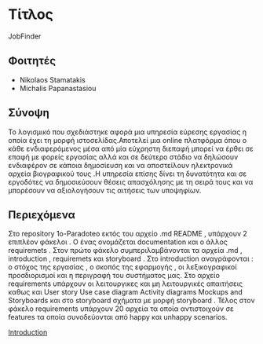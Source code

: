 # Τίτλος
JobFinder
## Φοιτητές

-  Nikolaos Stamatakis 
-  Michalis Papanastasiou

## Σύνοψη
Το λογισμικό που σχεδιάστηκε αφορά μια υπηρεσία εύρεσης εργασίας η οποία έχει τη μορφή ιστοσελίδας.Αποτελεί μια online πλατφόρμα όπου 
ο κάθε ενδιαφερόμενος μέσα από μία εύχρηστη διεπαφή μπορεί να έρθει σε επαφή με φορείς εργασίας αλλά και σε δεύτερο στάδιο να δηλώσουν ενδιαφέρον σε κάποια δημοσίευση και να αποστείλουν ηλεκτρονικά αρχεία βιογραφικού τους .Η υπηρεσία επίσης δίνει τη δυνατότητα και σε εργοδότες να δημοσιεύσουν θέσεις απασχόλησης με τη σειρά τους και να μπορέσουν να αξιολογήσουν τις αιτήσεις των υποψηφίων.

## Περιεχόμενα

Στο repository 1o-Paradoteo εκτός του αρχείο .md README , υπάρχουν 2 επιπλέον φάκελοι . Ο ένας ονομάζεται documentation και ο άλλος requiremets . Στον πρώτο φάκελο συμπεριλαμβάνονται τα αρχεία .md , introduction , requiremets και storyboard . Στο introduction αναγράφονται : ο στόχος της εργασίας , ο σκοπός της εφαρμογής , οι λεξικογραφικοί προσδιορισμοί και η περιγραφή του συστήματος μας.
Στο αρχείο requirements υπάρχουν οι λειτουργικες και μη λειτουργικές απαιτήσεις καθως και User story Use case diagram Activity diagrams Mockups and Storyboards και στο storyboard σχήματα με μορφή storyboard . Τέλος στον φάκελο requirements υπάρχουν 20 αρχεία τα οποία αντιστοιχούν σε features τα οποία συνοδεύονται από happy και unhappy scenarios.

[Introduction](https://github.com/nstamatak/1o-Paradoteo/blob/master/documentation/introduction.md)
